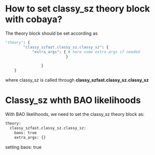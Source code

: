 # How to set classy_sz theory block with cobaya?

The theory block should be set according as 

```python
"theory": {
        "classy_szfast.classy_sz.classy_sz": {
            "extra_args": { # here some extra args if needed
                           }
  
                }
    }
```
where classy_sz is called through **classy_szfast.classy_sz.classy_sz**


# Classy_sz whth BAO likelihoods

With BAO likelihoods, we need to set the classy_sz theory block as: 

```python
theory:
  classy_szfast.classy_sz.classy_sz:
    baos: true
    extra_args: {}
```

setting baos: true